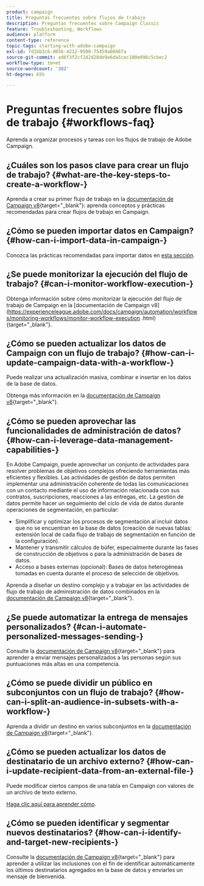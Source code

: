 ```yaml
---
product: campaign
title: Preguntas frecuentes sobre flujos de trabajo
description: Preguntas frecuentes sobre Campaign Classic
feature: Troubleshooting, Workflows
audience: platform
content-type: reference
topic-tags: starting-with-adobe-campaign
exl-id: 7d1bb3c6-d056-4212-9500-75459a0046fa
source-git-commit: ad6f3f2cf242d28de9e6da5cec100e096c5cbec2
workflow-type: tm+mt
source-wordcount: '382'
ht-degree: 65%

---
```


# Preguntas frecuentes sobre flujos de trabajo {#workflows-faq}



Aprenda a organizar procesos y tareas con los flujos de trabajo de Adobe Campaign.

## ¿Cuáles son los pasos clave para crear un flujo de trabajo? {#what-are-the-key-steps-to-create-a-workflow-}

Aprenda a crear su primer flujo de trabajo en la [documentación de Campaign v8](https://experienceleague.adobe.com/docs/campaign/automation/workflows/introduction/build-a-workflow.html?lang=es){target="_blank"}: aprenda conceptos y prácticas recomendadas para crear flujos de trabajo en Campaign.

## ¿Cómo se pueden importar datos en Campaign? {#how-can-i-import-data-in-campaign-}

Conozca las prácticas recomendadas para importar datos en [esta sección](../../platform/using/import-export-best-practices.md).

## ¿Se puede monitorizar la ejecución del flujo de trabajo? {#can-i-monitor-workflow-execution-}

Obtenga información sobre cómo monitorizar la ejecución del flujo de trabajo de Campaign en la [documentación de Campaign v8]&#x200B;(https://experienceleague.adobe.com/docs/campaign/automation/workflows/monitoring-workflows/monitor-workflow-execution
.html){target="_blank"}.

## ¿Cómo se pueden actualizar los datos de Campaign con un flujo de trabajo? {#how-can-i-update-campaign-data-with-a-workflow-}

Puede realizar una actualización masiva, combinar e insertar en los datos de la base de datos.

Obtenga más información en la [documentación de Campaign v8](https://experienceleague.adobe.com/docs/campaign/automation/workflows/wf-activities/targeting-activities/update-data.html?lang=es){target="_blank"}.

## ¿Cómo se pueden aprovechar las funcionalidades de administración de datos? {#how-can-i-leverage-data-management-capabilities-}

En Adobe Campaign, puede aprovechar un conjunto de actividades para resolver problemas de objetivos complejos ofreciendo herramientas más eficientes y flexibles. Las actividades de gestión de datos permiten implementar una administración coherente de todas las comunicaciones con un contacto mediante el uso de información relacionada con sus contratos, suscripciones, reacciones a las entregas, etc. La gestión de datos permite hacer un seguimiento del ciclo de vida de datos durante operaciones de segmentación, en particular:

* Simplificar y optimizar los procesos de segmentación al incluir datos que no se encuentran en la base de datos (creación de nuevas tablas: extensión local de cada flujo de trabajo de segmentación en función de la configuración).
* Mantener y transmitir cálculos de búfer, especialmente durante las fases de construcción de objetivos o para la administración de bases de datos.
* Acceso a bases externas (opcional): Bases de datos heterogéneas tomadas en cuenta durante el proceso de selección de objetivos.

Aprenda a diseñar un destino complejo y a trabajar en las actividades de flujo de trabajo de administración de datos combinados en la [documentación de Campaign v8](https://experienceleague.adobe.com/docs/campaign/automation/workflows/introduction/wf-type/targeting-workflows.html?lang=es){target="_blank"}.

## ¿Se puede automatizar la entrega de mensajes personalizados? {#can-i-automate-personalized-messages-sending-}

Consulte la [documentación de Campaign v8](https://experienceleague.adobe.com/docs/campaign/automation/workflows/use-cases/data-management/enrich-data.html?lang=es){target="_blank"} para aprender a enviar mensajes personalizados a las personas según sus puntuaciones más altas en una competencia.

## ¿Cómo se puede dividir un público en subconjuntos con un flujo de trabajo? {#how-can-i-split-an-audience-in-subsets-with-a-workflow-}

Aprenda a dividir un destino en varios subconjuntos en la [documentación de Campaign v8](https://experienceleague.adobe.com/docs/campaign/automation/workflows/wf-activities/targeting-activities/split.html?lang=es){target="_blank"}.

## ¿Cómo se pueden actualizar los datos de destinatario de un archivo externo? {#how-can-i-update-recipient-data-from-an-external-file-}

Puede modificar ciertos campos de una tabla en Campaign con valores de un archivo de texto externo.

[Haga clic aquí para aprender cómo](../../platform/using/import-operations-samples.md#example--enrich-the-values-with-those-of-an-external-file).

## ¿Cómo se pueden identificar y segmentar nuevos destinatarios? {#how-can-i-identify-and-target-new-recipients-}

Consulte la [documentación de Campaign v8](https://experienceleague.adobe.com/docs/campaign/automation/workflows/use-cases/data-management/using-aggregates.html?lang=es){target="_blank"} para aprender a utilizar las inclusiones con el fin de identificar automáticamente los últimos destinatarios agregados en la base de datos y enviarles un mensaje de bienvenida.
